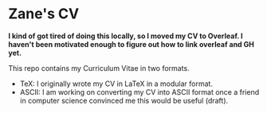 # Zane's CV

**I kind of got tired of doing this locally, so I moved my CV to Overleaf. I haven't been motivated enough to figure out how to link overleaf and GH yet.**

This repo contains my Curriculum Vitae in two formats.

* TeX: I originally wrote my CV in LaTeX in a modular format.
* ASCII: I am working on converting my CV into ASCII format once a friend in
computer science convinced me this would be useful (draft).
